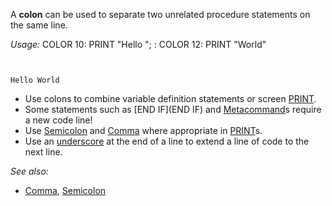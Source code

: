 A **colon** can be used to separate two unrelated procedure statements on the same line.


*Usage:* COLOR 10: PRINT "Hello "; : COLOR 12: PRINT "World"


```text


Hello World

```



* Use colons to combine variable definition statements or screen [PRINT](PRINT).
* Some statements such as [END IF](END IF) and [Metacommand](Metacommand)s require a new code line!
* Use [Semicolon](Semicolon) and [Comma](Comma) where appropriate in [PRINT](PRINT)s.
* Use an [underscore](underscore) at the end of a line to extend a line of code to the next line.


*See also:*

* [Comma](Comma), [Semicolon](Semicolon)




